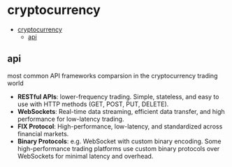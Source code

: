 # cryptocurrency

- [cryptocurrency](#cryptocurrency)
  - [api](#api)

## api

most common API frameworks comparsion in the cryptocurrency trading world
- **RESTful APIs**: lower-frequency trading. Simple, stateless, and easy to use with HTTP methods (GET, POST, PUT, DELETE).
- **WebSockets**: Real-time data streaming, efficient data transfer, and high performance for low-latency trading.
- **FIX Protocol**: High-performance, low-latency, and standardized across financial markets.
- **Binary Protocols**: e.g. WebSocket with custom binary encoding. Some high-performance trading platforms use custom binary protocols over WebSockets for minimal latency and overhead.
